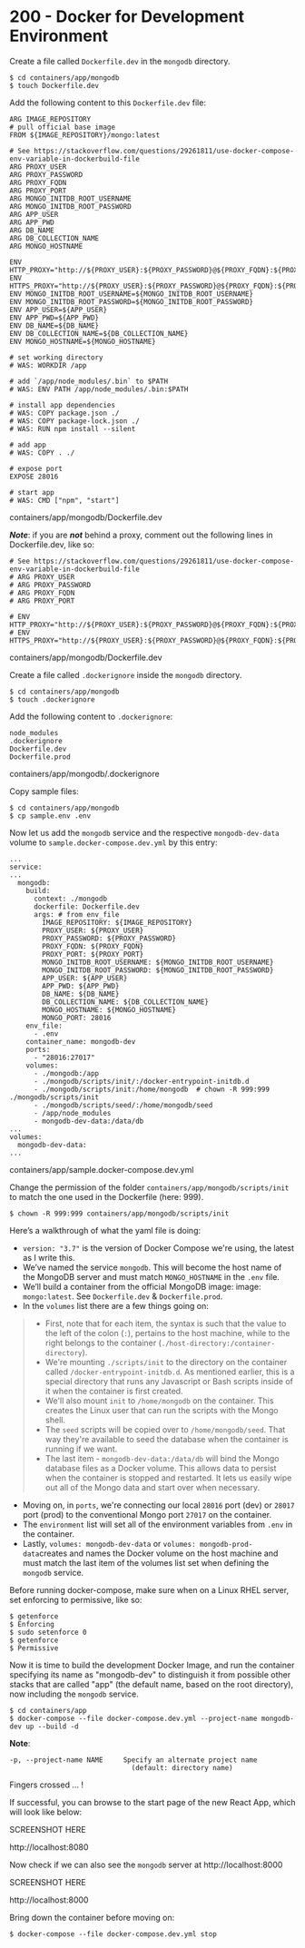 # 200 - Docker for Development Environment

Create a file called ```Dockerfile.dev``` in the ```mongodb``` directory.

```
$ cd containers/app/mongodb
$ touch Dockerfile.dev
```

Add the following content to this ```Dockerfile.dev``` file:

```
ARG IMAGE_REPOSITORY
# pull official base image
FROM ${IMAGE_REPOSITORY}/mongo:latest

# See https://stackoverflow.com/questions/29261811/use-docker-compose-env-variable-in-dockerbuild-file
ARG PROXY_USER
ARG PROXY_PASSWORD
ARG PROXY_FQDN
ARG PROXY_PORT
ARG MONGO_INITDB_ROOT_USERNAME
ARG MONGO_INITDB_ROOT_PASSWORD
ARG APP_USER
ARG APP_PWD
ARG DB_NAME
ARG DB_COLLECTION_NAME
ARG MONGO_HOSTNAME

ENV HTTP_PROXY="http://${PROXY_USER}:${PROXY_PASSWORD}@${PROXY_FQDN}:${PROXY_PORT}"
ENV HTTPS_PROXY="http://${PROXY_USER}:${PROXY_PASSWORD}@${PROXY_FQDN}:${PROXY_PORT}"
ENV MONGO_INITDB_ROOT_USERNAME=${MONGO_INITDB_ROOT_USERNAME}
ENV MONGO_INITDB_ROOT_PASSWORD=${MONGO_INITDB_ROOT_PASSWORD}
ENV APP_USER=${APP_USER}
ENV APP_PWD=${APP_PWD}
ENV DB_NAME=${DB_NAME}
ENV DB_COLLECTION_NAME=${DB_COLLECTION_NAME}
ENV MONGO_HOSTNAME=${MONGO_HOSTNAME}

# set working directory
# WAS: WORKDIR /app

# add `/app/node_modules/.bin` to $PATH
# WAS: ENV PATH /app/node_modules/.bin:$PATH

# install app dependencies
# WAS: COPY package.json ./
# WAS: COPY package-lock.json ./
# WAS: RUN npm install --silent

# add app
# WAS: COPY . ./

# expose port
EXPOSE 28016

# start app
# WAS: CMD ["npm", "start"]
```
containers/app/mongodb/Dockerfile.dev

***Note***: if you are ***not*** behind a proxy, comment out the following lines in Dockerfile.dev, like so:

```
# See https://stackoverflow.com/questions/29261811/use-docker-compose-env-variable-in-dockerbuild-file
# ARG PROXY_USER
# ARG PROXY_PASSWORD
# ARG PROXY_FQDN
# ARG PROXY_PORT

# ENV HTTP_PROXY="http://${PROXY_USER}:${PROXY_PASSWORD}@${PROXY_FQDN}:${PROXY_PORT}"
# ENV HTTPS_PROXY="http://${PROXY_USER}:${PROXY_PASSWORD}@${PROXY_FQDN}:${PROXY_PORT}"
```
containers/app/mongodb/Dockerfile.dev

Create a file called ```.dockerignore``` inside the ```mongodb``` directory.

```
$ cd containers/app/mongodb
$ touch .dockerignore 
```

Add the following content to ```.dockerignore```:

```
node_modules
.dockerignore
Dockerfile.dev
Dockerfile.prod
```
containers/app/mongodb/.dockerignore

Copy sample files:

```
$ cd containers/app/mongodb
$ cp sample.env .env
```

Now let us add the ```mongodb``` service and the respective ```mongodb-dev-data``` volume to ```sample.docker-compose.dev.yml``` by this entry:

```
...
service:
...
  mongodb:
    build:
      context: ./mongodb
      dockerfile: Dockerfile.dev
      args: # from env_file
        IMAGE_REPOSITORY: ${IMAGE_REPOSITORY}
        PROXY_USER: ${PROXY_USER}
        PROXY_PASSWORD: ${PROXY_PASSWORD}
        PROXY_FQDN: ${PROXY_FQDN}
        PROXY_PORT: ${PROXY_PORT}
        MONGO_INITDB_ROOT_USERNAME: ${MONGO_INITDB_ROOT_USERNAME}
        MONGO_INITDB_ROOT_PASSWORD: ${MONGO_INITDB_ROOT_PASSWORD}
        APP_USER: ${APP_USER}
        APP_PWD: ${APP_PWD}
        DB_NAME: ${DB_NAME}
        DB_COLLECTION_NAME: ${DB_COLLECTION_NAME}
        MONGO_HOSTNAME: ${MONGO_HOSTNAME}
        MONGO_PORT: 28016        
    env_file:
      - .env
    container_name: mongodb-dev      
    ports:
      - "28016:27017"
    volumes:
      - ./mongodb:/app
      - ./mongodb/scripts/init/:/docker-entrypoint-initdb.d
      - ./mongodb/scripts/init:/home/mongodb  # chown -R 999:999 ./mongodb/scripts/init
      - ./mongodb/scripts/seed/:/home/mongodb/seed
      - /app/node_modules      
      - mongodb-dev-data:/data/db
...      
volumes:
  mongodb-dev-data:
...

```
containers/app/sample.docker-compose.dev.yml

Change the permission of the folder ```containers/app/mongodb/scripts/init``` to match the one used in the Dockerfile (here: 999).

```
$ chown -R 999:999 containers/app/mongodb/scripts/init
```

Here’s a walkthrough of what the yaml file is doing:

- ```version: "3.7"``` is the version of Docker Compose we're using, the latest as I write this.
- We’ve named the service ```mongodb```. This will become the host name of the MongoDB server and must match ```MONGO_HOSTNAME``` in the ```.env``` file.
- We’ll build a container from the official MongoDB image: image: ```mongo:latest```. See ```Dockerfile.dev``` & ```Dockerfile.prod```.
- In the ```volumes``` list there are a few things going on: 
> - First, note that for each item, the syntax is such that the value to the left of the colon (```:```), pertains to the host machine, while to the right belongs to the container (```./host-directory:/container-directory```). 
> - We're mounting ```./scripts/init``` to the directory on the container called ```/docker-entrypoint-initdb.d```. As mentioned earlier, this is a special directory that runs any Javascript or Bash scripts inside of it when the container is first created. 
> - We'll also mount ```init``` to ```/home/mongodb``` on the container. This creates the Linux user that can run the scripts with the Mongo shell. 
> - The ```seed``` scripts will be copied over to ```/home/mongodb/seed```. That way they're available to seed the database when the container is running if we want. 
> - The last item - ```mongodb-dev-data:/data/db``` will bind the Mongo database files as a Docker volume. This allows data to persist when the container is stopped and restarted. It lets us easily wipe out all of the Mongo data and start over when necessary.
- Moving on, in ```ports```, we're connecting our local ```28016``` port (dev) or ```28017``` port (prod) to the conventional Mongo port ```27017``` on the container.
- The ```environment``` list will set all of the environment variables from ```.env``` in the container.
- Lastly, ```volumes: mongodb-dev-data``` or ```volumes: mongodb-prod-data```creates and names the Docker volume on the host machine and must match the last item of the volumes list set when defining the ```mongodb``` service.

Before running docker-compose, make sure when on a Linux RHEL server, set enforcing to permissive, like so:

```
$ getenforce
$ Enforcing
$ sudo setenforce 0
$ getenforce
$ Permissive
```

Now it is time to build the development Docker Image, and run the container specifying its name as "mongodb-dev" to distinguish it from possible other stacks that are called "app" (the default name, based on the root directory), now including the ```mongodb``` service.

```
$ cd containers/app
$ docker-compose --file docker-compose.dev.yml --project-name mongodb-dev up --build -d
```

**Note**:   
```
-p, --project-name NAME     Specify an alternate project name
                              (default: directory name)
```

Fingers crossed ... !

If successful, you can browse to the start page of the new React App, which will look like below:

SCREENSHOT HERE

http://localhost:8080

Now check if we can also see the ```mongodb``` server at http://localhost:8000

SCREENSHOT HERE

http://localhost:8000

Bring down the container before moving on:

```
$ docker-compose --file docker-compose.dev.yml stop
```
